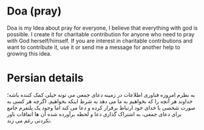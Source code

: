 # Doa (pray)
Doa is my Idea about pray for everyone, I believe that everything with god is possible. I create it for charitable contribution for anyone who need to pray with God herself/himself. If you are interest in charitable contributions and want to contribute it, use it or send me a message for another help to growing this idea.

# Persian details
به نظرم امروزه فناوری اطلاعات در زمینه دعای جمعی می تونه خیلی کمک کننده باشه؛ خداوند هر آنچه را که بخواهیم به ما می دهد به شرط اینکه بخواهیم. اگرچه هر کسی به صورت شخصی با خدای خود ارتباط برقرار کرده و دعا می کند اما وجود یک پلتفرم جامع برای دعای جمعی، به اشتراک گذاری دعا و لحظه برآورده شده آن ها اتفاقات باور نکردنی رغم می زند.

